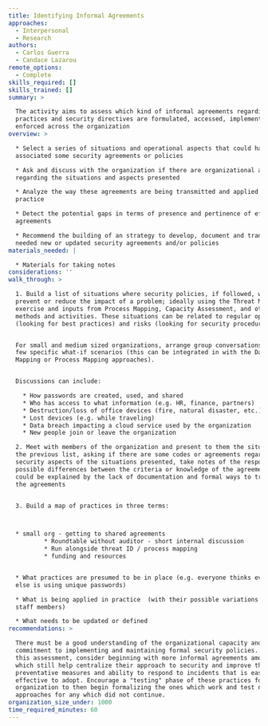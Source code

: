 ```yaml
---
title: Identifying Informal Agreements
approaches:
  - Interpersonal
  - Research
authors:
  - Carlos Guerra
  - Candace Lazarou
remote_options:
  - Complete
skills_required: []
skills_trained: []
summary: >

  The activity aims to assess which kind of informal agreements regarding best
  practices and security directives are formulated, accessed, implemented and/or
  enforced across the organization
overview: >

  * Select a series of situations and operational aspects that could have
  associated some security agreements or policies

  * Ask and discuss with the organization if there are organizational agreements
  regarding the situations and aspects presented

  * Analyze the way these agreements are being transmitted and applied in
  practice

  * Detect the potential gaps in terms of presence and pertinence of effective
  agreements

  * Recommend the building of an strategy to develop, document and transmit as
  needed new or updated security agreements and/or policies
materials_needed: |

  * Materials for taking notes
considerations: ''
walk_through: >

  1. Build a list of situations where security policies, if followed, would
  prevent or reduce the impact of a problem; ideally using the Threat Modeling
  exercise and inputs from Process Mapping, Capacity Assessment, and other
  methods and activities. These situations can be related to regular operations
  (looking for best practices) and risks (looking for security procedures).


  For small and medium sized organizations, arrange group conversations around a
  few specific what-if scenarios (this can be integrated in with the Data
  Mapping or Process Mapping approaches).


  Discussions can include:

    * How passwords are created, used, and shared
    * Who has access to what information (e.g. HR, finance, partners)
    * Destruction/loss of office devices (fire, natural disaster, etc.)
    * Lost devices (e.g. while traveling)
    * Data breach impacting a cloud service used by the organization
    * New people join or leave the organization

  2. Meet with members of the organization and present to them the situations on
  the previous list, asking if there are some codes or agreements regarding
  security aspects of the situations presented, take notes of the responses and
  possible differences between the criteria or knowledge of the agreements. This
  could be explained by the lack of documentation and formal ways to transmit
  the agreements


  3. Build a map of practices in three terms:



  * small org - getting to shared agreements
          * Roundtable without auditor - short internal discussion
          * Run alongside threat ID / process mapping
          * funding and resources


  * What practices are presumed to be in place (e.g. everyone thinks everyone
  else is using unique passwords)

  * What is being applied in practice  (with their possible variations among
  staff members)

  * What needs to be updated or defined
recommendations: >

  There must be a good understanding of the organizational capacity and
  commitment to implementing and maintaining formal security policies. Based on
  this assessment, consider beginning with more informal agreements among staff
  which still help centralize their approach to security and improve their
  preventative measures and ability to respond to incidents that is easy and
  effective to adopt. Encourage a "testing" phase of these practices for the
  organization to then begin formalizing the ones which work and test new
  approaches for any which did not continue.
organization_size_under: 1000
time_required_minutes: 60
---
```


